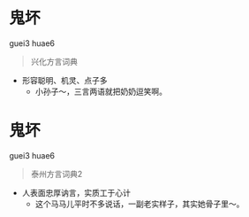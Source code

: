 # 鬼坏
guei3 huae6
> 兴化方言词典
- 形容聪明、机灵、点子多
  - 小孙子～，三言两语就把奶奶逗笑啊。

# 鬼坏
guei3 huae6
> 泰州方言词典2
- 人表面忠厚讷言，实质工于心计
  - 这个马马儿平时不多说话，一副老实样子，其实她骨子里～。
